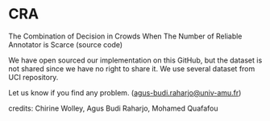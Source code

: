 # CRA
The Combination of Decision in Crowds When The Number of Reliable Annotator is Scarce (source code)

We have open sourced our implementation on this GitHub, but the dataset is not shared since we have no right to share it. We use several dataset from UCI repository.

Let us know if you find any problem. (agus-budi.raharjo@univ-amu.fr)

credits: Chirine Wolley, Agus Budi Raharjo, Mohamed Quafafou

